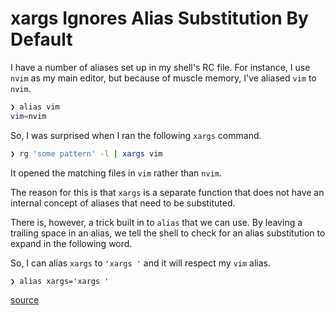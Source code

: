 # xargs Ignores Alias Substitution By Default

I have a number of aliases set up in my shell's RC file. For instance, I use
`nvim` as my main editor, but because of muscle memory, I've aliased `vim` to
`nvim`.

```bash
❯ alias vim
vim=nvim
```

So, I was surprised when I ran the following `xargs` command.

```bash
❯ rg 'some pattern' -l | xargs vim
```

It opened the matching files in `vim` rather than `nvim`.

The reason for this is that `xargs` is a separate function that does not have
an internal concept of aliases that need to be substituted.

There is, however, a trick built in to `alias` that we can use. By leaving a
trailing space in an alias, we tell the shell to check for an alias
substitution to expand in the following word.

So, I can alias `xargs` to `'xargs '` and it will respect my `vim` alias.

```
❯ alias xargs='xargs '
```

[source](https://unix.stackexchange.com/a/244516/5916)
